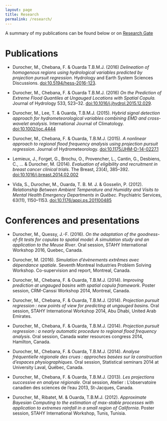 ```yaml
---
layout: page
title: Research
permalink: /research/
---
```


A summary of my publications can be found below or on [Research Gate](https://www.researchgate.net/profile/Martin_Durocher) 

# Publications

- Durocher, M., Chebana, F. & Ouarda T.B.M.J. (2016) *Delineation of homogenous regions using hydrological variables predicted by projection pursuit regression.* Hydrology and Earth System Sciences Discussions. [doi:10.5194/hess-2016-123](https://doi.org/10.5194/hess-2016-123).

- Durocher, M., Chebana, F. & Ouarda T.B.M.J. (2016) *On the Prediction of Extreme Flood Quantiles at Ungauged Locations with Spatial Copula.* Journal of Hydrology 533, 523–32. [doi:10.1016/j.jhydrol.2015.12.029](https://doi.org/10.1016/j.jhydrol.2015.12.029).

- Durocher, M., Lee, T. & Ouarda, T.B.M.J. (2015). *Hybrid signal detection approach for hydrometeorological variables combining EMD and cross-wavelet analysis*. International Journal of Climatology. [doi:10.1002/joc.4444](https://doi.org/10.1002/joc.4444)

- Durocher, M., Chebana, F. & Ouarda, T.B.M.J. (2015). *A nonlinear approach to regional flood frequency analysis using projection pursuit regression*. Journal of Hydrometeorology. [doi:10.1175/JHM-D-14-0227.1](https://doi.org/10.1175/JHM-D-14-0227.1) 

- Lemieux, J., Forget, G., Brochu, O., Provencher, L., Cantin, G., Desbiens, C., ... & Durocher, M. (2014). *Evaluation of eligibility and recruitment in breast cancer clinical trials*. The Breast, 23(4), 385–392. [doi:10.1016/j.breast.2014.02.002](https://doi.org/10.1016/j.breast.2014.02.002)

- Vida, S., Durocher, M., Ouarda, T. B. M. J. & Gosselin, P. (2012). *Relationship Between Ambient Temperature and Humidity and Visits to Mental Health Emergency Departments in Québec*. Psychiatric Services, 63(11), 1150–1153. [doi:10.1176/appi.ps.201100485](https://doi.org/10.1176/appi.ps.201100485)
 
# Conferences and presentations

- Durocher, M., Quessy, J.-F. (2016). *On the adaptation of the goodness-of-fit tests for copulas to spatial model: A simulation study and an application to the Meuse River*. Oral session, STAHY International Workshop 2016, Quebec, Canada.
 
- Durocher, M. (2016). *Simulation d’évènements extrêmes avec dépendance spatiale*. Seventh Montreal Industries Problem Solving Workshop. Co-supervision and report, Montreal, Canada.

- Durocher, M., Chebana, F. & Ouarda, T.B.M.J. (2014). *Improving prediction at ungauged basins with spatial copula framework*. Poster session, CRM-Canssi Workshop 2014, Montreal, Canada.

- Durocher, M., Chebana, F. & Ouarda, T.B.M.J. (2014). *Projection pursuit regression : new points of view for predicting at ungauged basins*. Oral session, STAHY International Workshop 2014, Abu Dhabi, United Arab Emirates.

- Durocher, M., Chebana, F. & Ouarda, T.B.M.J. (2014). *Projection pursuit regression : a nearly automatic procedure to regional flood frequency analysis*. Oral session, Canada water resources congress 2014, Hamilton, Canada.

- Durocher, M., Chebana, F. & Ouarda, T.B.M.J. (2014). *Analyse fréquentielle régionale des crues : approches basées sur la construction d’espaces physiographiques*. Oral session, Statistical seminars 2014 at University Laval, Québec, Canada.

- Durocher, M., Chebana, F. & Ouarda, T.B.M.J. (2013). *Les projections successive en analyse régionale*. Oral session, Atelier : L’observatoire canadien des sciences de l’eau 2013, St-Jacques, Canada.

- Durocher, M., Ribatet, M. & Ouarda, T.B.M.J. (2012). *Approximate Bayesian Computing to the estimation of max-stable processes with application to extremes rainfall in a small region of California*. Poster session, STAHY International Workshop, Tunis, Tunisia.
